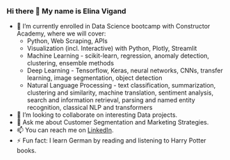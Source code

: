 ### Hi there 👋 My name is Elina Vigand

- 🌱 I’m currently enrolled in Data Science bootcamp with Constructor Academy, where we will cover:
  * Python, Web Scraping, APIs
  * Visualization (incl. Interactive) with Python, Plotly, Streamlit
  * Machine Learning - scikit-learn, regression, anomaly detection, clustering, ensemble methods
  * Deep Learning - Tensorflow, Keras, neural networks, CNNs, transfer learning, image segmentation, object detection
  * Natural Language Processing - text classification, summarization, clustering and similarity, machine translation, sentiment analysis, search and information retrieval, parsing and named entity recognition, classical NLP and transformers
- 👯 I’m looking to collaborate on interesting Data projects.
- 💬 Ask me about Customer Segmentation and Marketing Strategies.
- 📫 You can reach me on [LinkedIn](https://www.linkedin.com/in/elinavigand/).
- ⚡ Fun fact: I learn German by reading and listening to Harry Potter books.
